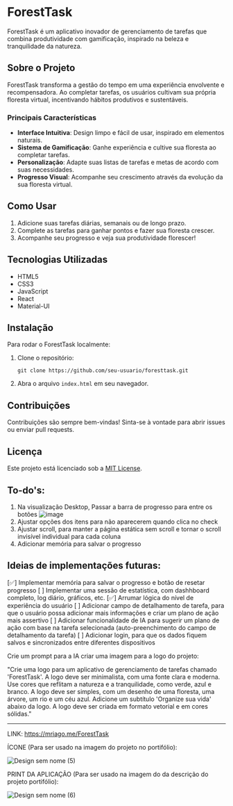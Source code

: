 # ForestTask

ForestTask é um aplicativo inovador de gerenciamento de tarefas que combina produtividade com gamificação, inspirado na beleza e tranquilidade da natureza.

## Sobre o Projeto

ForestTask transforma a gestão do tempo em uma experiência envolvente e recompensadora. Ao completar tarefas, os usuários cultivam sua própria floresta virtual, incentivando hábitos produtivos e sustentáveis.

### Principais Características

- **Interface Intuitiva**: Design limpo e fácil de usar, inspirado em elementos naturais.
- **Sistema de Gamificação**: Ganhe experiência e cultive sua floresta ao completar tarefas.
- **Personalização**: Adapte suas listas de tarefas e metas de acordo com suas necessidades.
- **Progresso Visual**: Acompanhe seu crescimento através da evolução da sua floresta virtual.

## Como Usar

1. Adicione suas tarefas diárias, semanais ou de longo prazo.
2. Complete as tarefas para ganhar pontos e fazer sua floresta crescer.
3. Acompanhe seu progresso e veja sua produtividade florescer!

## Tecnologias Utilizadas

- HTML5
- CSS3
- JavaScript
- React
- Material-UI

## Instalação

Para rodar o ForestTask localmente:

1. Clone o repositório:
   ```
   git clone https://github.com/seu-usuario/foresttask.git
   ```
2. Abra o arquivo `index.html` em seu navegador.

## Contribuições

Contribuições são sempre bem-vindas! Sinta-se à vontade para abrir issues ou enviar pull requests.

## Licença

Este projeto está licenciado sob a [MIT License](LICENSE).


To-do's:
- 
1. Na visualização Desktop, Passar a barra de progresso para entre os botões ![image](https://github.com/user-attachments/assets/27b637aa-648d-467e-9a33-f60c9e92c9c4)
2. Ajustar opções dos itens para não aparecerem quando clica no check
3. Ajustar scroll, para manter a página estática sem scroll e tornar o scroll invisível individual para cada coluna
4. Adicionar memória para salvar o progresso

Ideias de implementações futuras:
-
[✅] Implementar memória para salvar o progresso e botão de resetar progresso
[  ] Implementar uma sessão de estatística, com dashhboard completo, log diário, gráficos, etc.
[✅] Arrumar lógica do nível de experiência do usuário
[  ] Adicionar campo de detalhamento de tarefa, para que o usuário possa adicionar mais informações e criar um plano de ação mais assertivo
[  ] Adicionar funcionalidade de IA para sugerir um plano de ação com base na tarefa selecionada (auto-preenchimento do campo de detalhamento da tarefa)
[  ] Adicionar login, para que os dados fiquem salvos e sincronizados entre diferentes dispositivos

Crie um prompt para a IA criar uma imagem para a logo do projeto:

"Crie uma logo para um aplicativo de gerenciamento de tarefas chamado 'ForestTask'. A logo deve ser minimalista, com uma fonte clara e moderna. Use cores que reflitam a natureza e a tranquilidade, como verde, azul e branco. A logo deve ser simples, com um desenho de uma floresta, uma árvore, um rio e um céu azul. Adicione um subtítulo 'Organize sua vida' abaixo da logo. A logo deve ser criada em formato vetorial e em cores sólidas."

---

LINK: https://mriago.me/ForestTask

ÍCONE (Para ser usado na imagem do projeto no portifólio):

![Design sem nome (5)](https://github.com/user-attachments/assets/a1edb9de-11d3-4e53-9495-5e2559f41217)

PRINT DA APLICAÇÃO (Para ser usado na imagem do da descrição do projeto portifólio):

![Design sem nome (6)](https://github.com/user-attachments/assets/88aff3d5-28a4-460e-b3cd-87b7ec9a89e7)
